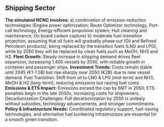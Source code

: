 ## Shipping Sector
**The simulated NCNC involves:**
a) combination of emission-reduction technologies (Engine power optimization; Route Optimizer technology, Port-call technology, Energy-efficient propulsion system; Hull cleaning and maintenance; On board carbon capture)
b) moderate fuel-transition projection, assuming that oil fuels will gradually phase out (Oil and Refined Petroleum products), being replaced by the transition fuels (LNG and LPG), while by 2050 they will be replaced by clean fuels such as MeOH, NH3 and H2.
**Fleet Growth:** Steady increase in shipping demand drives fleet expansion, surpassing 1,400 vessels by 2050, with notable growth in container and passenger ships.
**Investment Trends:** Costs remain stable until 2045 (€1-1.5B) but rise sharply near 2050 (€2B) due to new vessel demand.
Fuel Transition: Shift from oil to LNG \& LPG (mid-term) and NH3, MeOH \& H2 (long-term), reducing emissions but raising fuel costs.
**Emissions \& ETS Impact:** Emissions exceed the cap by 6MT in 2050; ETS penalties begin in the late 2030s, increasing costs for shipowners.
Decarbonization Challenges: Full decarbonization by 2050 is unlikely without subsidies, technology advancements, and stronger commitments.
**Policy \& Infrastructure Needs:** Coordinated regulatory support, fuel-saving technologies, and alternative fuel bunkering infrastructure are essential for a smooth green transition.

